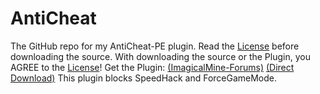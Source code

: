 # AntiCheat
The GitHub repo for my AntiCheat-PE plugin.
Read the [License](https://github.com/DarkWav/AntiCheat/blob/master/LICENSE) before downloading the source.
With downloading the source or the Plugin, you AGREE to the [License](https://github.com/DarkWav/AntiCheat/blob/master/LICENSE)!
Get the Plugin: [(ImagicalMine-Forums)](http://adf.ly/1YbrDu) [(Direct Download)](http://simonvogl.de/resources/AntiCheat_New)
This plugin blocks SpeedHack and ForceGameMode.
